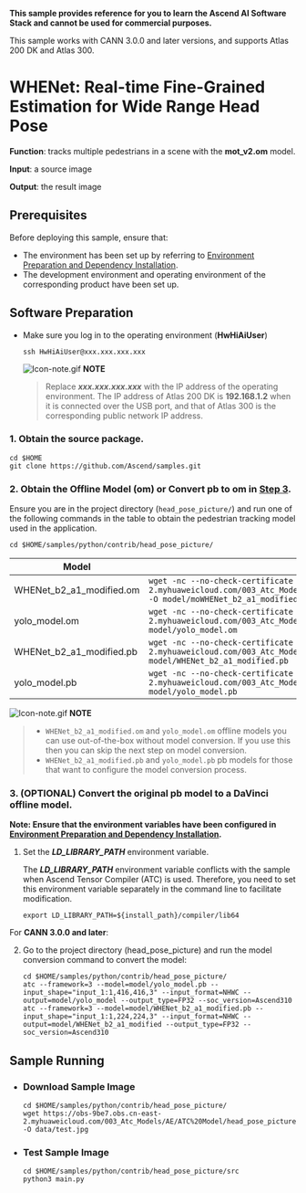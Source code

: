 **This sample provides reference for you to learn the Ascend AI Software Stack and cannot be used for commercial purposes.**

This sample works with CANN 3.0.0 and later versions, and supports Atlas 200 DK and Atlas 300.

# WHENet: Real-time Fine-Grained Estimation for Wide Range Head Pose
**Function**: tracks multiple pedestrians in a scene with the **mot_v2.om** model.

**Input**: a source image

**Output**: the result image

## Prerequisites

Before deploying this sample, ensure that:

- The environment has been set up by referring to [Environment Preparation and Dependency Installation](https://github.com/Ascend/samples/blob/master/python/environment/README.md).
- The development environment and operating environment of the corresponding product have been set up.

## Software Preparation
* Make sure you log in to the operating environment (**HwHiAiUser**)
    ```
    ssh HwHiAiUser@xxx.xxx.xxx.xxx
    ```
    ![Icon-note.gif](https://images.gitee.com/uploads/images/2020/1106/160652_6146f6a4_5395865.gif) **NOTE**

    > Replace ***xxx.xxx.xxx.xxx*** with the IP address of the operating environment. The IP address of Atlas 200 DK is **192.168.1.2** when it is connected over the USB port, and that of Atlas 300 is the corresponding public network IP address.

### 1. Obtain the source package.
```
cd $HOME
git clone https://github.com/Ascend/samples.git
```

### 2. Obtain the Offline Model (**om**) or Convert **pb** to **om** in [Step 3](#3-(OPTIONAL)-Convert-the-original-pb-model-to-a-DaVinci-offline-model.).

   Ensure you are in the project directory (`head_pose_picture/`) and run one of the following commands in the table to obtain the pedestrian tracking model used in the application.

	cd $HOME/samples/python/contrib/head_pose_picture/

| **Model**  |  **How to Obtain** |
| ---------- |  ----------------- |
| WHENet_b2_a1_modified.om | `wget -nc --no-check-certificate 'https://obs-9be7.obs.cn-east-2.myhuaweicloud.com/003_Atc_Models/AE/ATC%20Model/head_pose_picture/moWHENet_b2_a1_modifiedt_v2.om' -O model/moWHENet_b2_a1_modifiedt_v2.om`  |
| yolo_model.om | `wget -nc --no-check-certificate 'https://obs-9be7.obs.cn-east-2.myhuaweicloud.com/003_Atc_Models/AE/ATC%20Model/head_pose_picture/yolo_model.om' -O model/yolo_model.om`  |
| WHENet_b2_a1_modified.pb | `wget -nc --no-check-certificate 'https://obs-9be7.obs.cn-east-2.myhuaweicloud.com/003_Atc_Models/AE/ATC%20Model/head_pose_picture/WHENet_b2_a1_modified.pb' -O model/WHENet_b2_a1_modified.pb`  |
| yolo_model.pb | `wget -nc --no-check-certificate 'https://obs-9be7.obs.cn-east-2.myhuaweicloud.com/003_Atc_Models/AE/ATC%20Model/head_pose_picture/yolo_model.pb' -O model/yolo_model.pb`  |

   ![Icon-note.gif](https://images.gitee.com/uploads/images/2020/1106/160652_6146f6a4_5395865.gif) **NOTE**
   >- `WHENet_b2_a1_modified.om` and `yolo_model.om` offline models you can use out-of-the-box without model conversion. If you use this then you can skip the next step on model conversion.
   >- `WHENet_b2_a1_modified.pb` and `yolo_model.pb` pb models for those that want to configure the model conversion process.

### 3. **(OPTIONAL)** Convert the original pb model to a DaVinci offline model.

   **Note: Ensure that the environment variables have been configured in [Environment Preparation and Dependency Installation](https://gitee.com/ascend/samples/tree/master/python/environment).**

   1. Set the ***LD_LIBRARY_PATH*** environment variable.

      The ***LD_LIBRARY_PATH*** environment variable conflicts with the sample when Ascend Tensor Compiler (ATC) is used. Therefore, you need to set this environment variable separately in the command line to facilitate modification.
      
          export LD_LIBRARY_PATH=${install_path}/compiler/lib64

   For **CANN 3.0.0 and later**: <br/>

   2. Go to the project directory (head_pose_picture) and run the model conversion command to convert the model:

          cd $HOME/samples/python/contrib/head_pose_picture/
          atc --framework=3 --model=model/yolo_model.pb --input_shape="input_1:1,416,416,3" --input_format=NHWC --output=model/yolo_model --output_type=FP32 --soc_version=Ascend310
          atc --framework=3 --model=model/WHENet_b2_a1_modified.pb --input_shape="input_1:1,224,224,3" --input_format=NHWC --output=model/WHENet_b2_a1_modified --output_type=FP32 --soc_version=Ascend310


## Sample Running
   - ### Download Sample Image
     ```
     cd $HOME/samples/python/contrib/head_pose_picture/
     wget https://obs-9be7.obs.cn-east-2.myhuaweicloud.com/003_Atc_Models/AE/ATC%20Model/head_pose_picture/test.jpg -O data/test.jpg
     ```

   - ### Test Sample Image
     ```
     cd $HOME/samples/python/contrib/head_pose_picture/src
     python3 main.py
     ```
